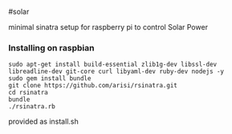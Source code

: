 #solar


minimal sinatra setup for raspberry pi to control Solar Power


### Installing on raspbian

```
sudo apt-get install build-essential zlib1g-dev libssl-dev libreadline-dev git-core curl libyaml-dev ruby-dev nodejs -y
sudo gem install bundle
git clone https://github.com/arisi/rsinatra.git
cd rsinatra
bundle
./rsinatra.rb 
```

provided as install.sh

